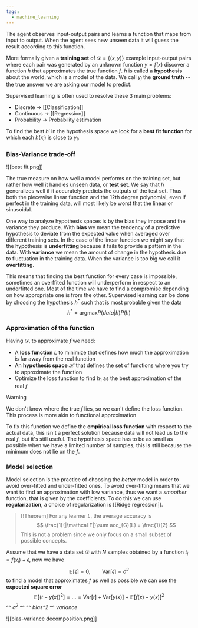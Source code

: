 ```yaml
---
tags:
  - machine_learning
---
```

The agent observes input-output pairs and learns a function that maps from input to output. When the agent sees new unseen data it will guess the result according to this function.

More formally given a **training set** of $\mathcal{D} = \{ (x, y) \}$ example input-output pairs where each pair was generated by an unknown function $y = f(x)$ discover a function $h$ that approximates the true function $f$. 
$h$ is called a **hypothesis** about the world, which is a model of the data. We call $y_{i}$ the **ground truth** -- the true answer we are asking our model to predict.

Supervised learning is often used to resolve these 3 main problems:
- Discrete $\to$ [[Classification]]
- Continuous $\to$ [[Regression]]
- Probability $\to$ Probability estimation

To find the best $h'$ in the hypothesis space we look for a **best fit function** for which each $h(x_{i})$ is close to $y_{i}$.
### Bias-Variance trade-off

![[best fit.png]]

The true measure on how well a model performs on the training set, but rather how well it handles unseen data, or **test set**. We say that $h$ generalizes well if it accurately predicts the outputs of the test set. Thus both the piecewise linear function and the 12th degree polynomial, even if perfect in the training data, will  most likely be worst that the linear or sinusoidal.

One way to analyze hypothesis spaces is by the bias they impose and the variance they produce. 
With **bias** we mean the tendency of a predictive hypothesis to deviate from the expected value when averaged over different training sets. In the case of the linear function we might say that the hypothesis is **underfitting** because it fails to provide a pattern in the data.
With **variance** we mean the amount of change in the hypothesis due to fluctuation in the training data. When the variance is too big we call it **overfitting**.

This means that finding the best function for every case is impossible, sometimes an overffited function will underperform in respect to an underfitted one. Most of the time we have to find a compromise depending on  how appropriate one is from the other. Supervised learning can be done by choosing the hypothesis $h^{*}$ such that is most probable given the data 
$$
h^{*} = \text{argmax}P(data|h)P(h)
$$
### Approximation of the function 

Having $\mathcal D$, to approximate $f$ we need:
- A **loss function** $L$ to minimize that defines how much the approximation is far away from the real function
- An **hypothesis space** $\mathcal H$ that defines the set of functions where you try to approximate the function
- Optimize the loss function to find $h_{1}$ as the best approximation of the real $f$

>[!warning]
>We don't know where the true $f$ lies, so we can't define the loss function. This process is more akin to functional approximation

To fix this function we define the **empirical loss function** with respect to the actual data, this isn't a perfect solution because data will not lead us to the real $f$, but it's still useful. The hypothesis space has to be as small as possible when we have a limited number of samples, this is still because the minimum does not lie on the $f$.
### Model selection

Model selection is the practice of choosing the *better* model in order to avoid over-fitted and under-fitted ones. To avoid over-fitting means that we want to find an approximation with low variance, thus we want a *smoother* function, that is given by the coefficients. To do this we can use **regularization**, a choice of regularization is [[Ridge regression]].

>[!Theorem]
>For any learner $L$, the average accuracy is
>$$
> \frac{1}{|\mathcal F|}\sum acc_{G}(L) = \frac{1}{2}
>$$
>This is not a problem since we only focus on a small subset of possible concepts.

Assume that we have a data set $\mathcal D$ with $N$ samples obtained by a function $t_{i} = f(x_{i}) + \epsilon$, now we have
$$
\mathbb  E[\epsilon] = 0, \qquad \text{Var}[\epsilon] = \sigma^{2}
$$
to find a model that approximates $f$ as well as possible we can use the **expected square error**
$$
\mathbb E[(t - y(x))^{2}] = \dots =\text{Var}[t] + \text{Var}[y(x)] + \mathbb E[f(x) - y(x)]^{2}
$$
										^^   $\sigma^{2}$                  ^^                          ^^ *bias^2*
								                       ^^ *variance*

![[bias-variance decomposition.png]]


